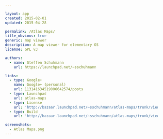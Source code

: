 ```yaml
---

layout: app
created: 2015-02-01
updated: 2015-04-28

permalink: /Atlas Maps/
title_obvious: true
generic: map viewer
description: A map viewer for elementary OS
license: GPL v3

authors:
  - name: Steffen Schuhmann
    url: https://launchpad.net/~sschuhmann

links:
  - type: Google+
    name: Google+ (personal)
    url: 113141634519006642574/posts
  - type: Launchpad
    url: atlas-maps
  - type: License
    url: 'http://bazaar.launchpad.net/~sschuhmann/atlas-maps/trunk/view/head:/COPYING'
  - type: Build
    url: 'http://bazaar.launchpad.net/~sschuhmann/atlas-maps/trunk/view/head:/INSTALL'

screenshots:
  - Atlas Maps.png
---
```

